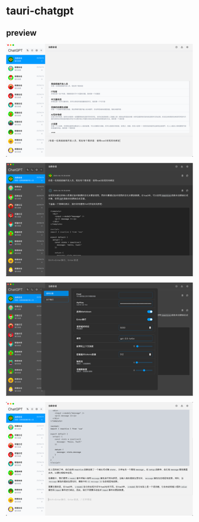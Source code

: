 # tauri-chatgpt

## preview

![2023041501.png](preview%2F2023041501.png)

![2023041502.png](preview%2F2023041502.png)

![2023041503.png](preview%2F2023041503.png)

![2023041504.png](preview%2F2023041504.png)
